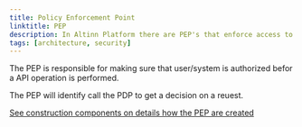 ```yaml
---
title: Policy Enforcement Point
linktitle: PEP
description: In Altinn Platform there are PEP's that enforce access to different types of API
tags: [architecture, security]
---
```


The PEP is responsible for making sure that user/system is authorized befor a API operation is performed.

The PEP will identify call the PDP to get a decision on a reuest.

[See construction components on details how the PEP are created](https://docs.altinn.studio/teknologi/altinnstudio/architecture/components/application/construction/security/pep/)
